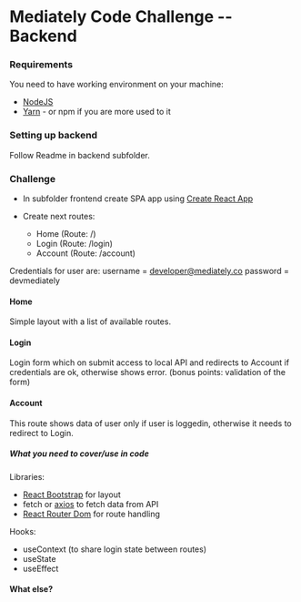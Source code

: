 # Mediately Code Challenge -- Backend

### Requirements

You need to have working environment on your machine:

- [NodeJS](https://nodejs.org/en/)
- [Yarn](https://yarnpkg.com/) - or npm if you are more used to it

### Setting up backend

Follow Readme in backend subfolder.

### Challenge

- In subfolder frontend create SPA app using [Create React App](https://create-react-app.dev/docs/getting-started/)

- Create next routes:
  - Home (Route: /)
  - Login (Route: /login)
  - Account (Route: /account)

Credentials for user are:
username = developer@mediately.co
password = devmediately

#### Home

Simple layout with a list of available routes.

#### Login

Login form which on submit access to local API and redirects to Account if credentials are ok, otherwise shows error.
(bonus points: validation of the form)

#### Account

This route shows data of user only if user is loggedin, otherwise it needs to redirect to Login.

##### What you need to cover/use in code

Libraries:

- [React Bootstrap](https://react-bootstrap.github.io/) for layout
- fetch or [axios](https://github.com/axios/axios) to fetch data from API
- [React Router Dom](https://reactrouter.com/web/guides/quick-start) for route handling

Hooks:

- useContext (to share login state between routes)
- useState
- useEffect

#### What else?
